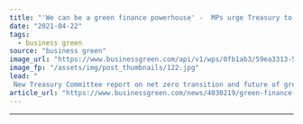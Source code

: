 ```yaml
---
title: "'We can be a green finance powerhouse' -  MPs urge Treasury to beef up climate plans"
date: "2021-04-22"
tags: 
  - business green
source: "business green"
image_url: "https://www.businessgreen.com/api/v1/wps/0fb1ab3/59ea3313-5600-4892-b452-b51eb065eecc/7/3112807141-e1efd357e8-k-185x114.jpg"
image_fp: "/assets/img/post_thumbnails/122.jpg"
lead: "
 New Treasury Committee report on net zero transition and future of green finance calls on government to consider climate labelling for financial products and ramp up efforts to tackle greenwash ..."
article_url: "https://www.businessgreen.com/news/4030219/green-finance-powerhouse-mps-urge-treasury-beef-climate-plans"
---
```


---
